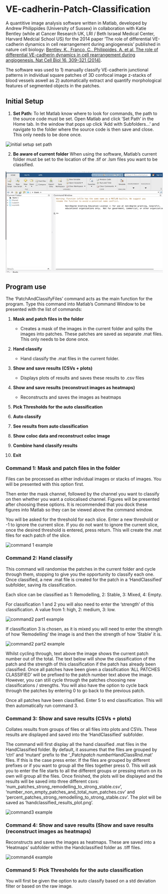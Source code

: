 # VE-cadherin-Patch-Classification

A quantitive image analysis software written in Matlab, developed by Andrew Philippides (University of Sussex) in collaboration with Katie Bentley (while at Cancer Research UK, LRI / Beth Israeal Medical Center, Harvard Medcial School US) for the 2014 paper ‘The role of differential VE-cadherin dynamics in cell rearrangement during angiogenesis’  published in nature cell biology: [Bentley, K., Franco, C., Philippides, A. et al. The role of differential VE-cadherin dynamics in cell rearrangement during angiogenesis. Nat Cell Biol 16, 309–321 (2014)](https://doi.org/10.1038/ncb2926). 

The software was used to 1) manually classify VE-cadherin junctional patterns in individual square patches of 3D confocal image z-stacks of blood vessels aswell as 2) automatically extract and quantify morphological features of segmented objects in the patches.

## Initial Setup

1. **Set Path:** To let Matlab know where to look for commands, the path to the source code must be set. Open Matlab and click ‘Set Path’ in the Home tab. In the window that pops up click ‘Add with Subfolders…’ and navigate to the folder where the source code is then save and close. This only needs to be done once.

![initial setup set path](https://github.com/Bentley-Cellular-Adaptive-Behaviour-Lab/VE-cadherin-Patch-Classification/blob/master/gifs/intial_setup_part1.gif)

2. **Be aware of current folder** When using the software, Matlab’s current folder must be set to the location of the .tif or .lsm files you want to be classified.

![initial setup current folder example](https://github.com/Bentley-Cellular-Adaptive-Behaviour-Lab/VE-cadherin-Patch-Classification/blob/master/gifs/initial_setup_part2.gif)

## Program use

The ‘PatchAndClassifyFiles’ command acts as the main function for the program. Type this command into Matlab’s Command Window to be presented with the list of commands:

  1. **Mask and patch files in the folder**
     * Creates a mask of the images in the current folder and splits the images into patches. These patches are saved as separate .mat files. This only needs to be done once.

  2. **Hand classify**
     *	Hand classify the .mat files in the current folder.

  3. **Show and save results (CSVs + plots)**
     * Displays plots of results and saves these results to .csv files

  4. **Show and save results (reconstruct images as heatmaps)**
     * Reconstructs and saves the images as heatmaps

  5. **Pick Thresholds for the auto classification**
  6. **Auto classify**
  7. **See results from auto classification**
  8. **Show coloc data and reconstruct coloc image**
  9. **Combine hand classify results**
  0. **Exit**

### Command 1: Mask and patch files in the folder

Files can be processed as either individual images or stacks of images. You will be presented with this option first.

Then enter the mask channel, followed by the channel you want to classify on then whether you want a colocalised channel.
Figures will be presented after choosing these options. It is recommended that you dock these figures into Matlab so they can be viewed above the command window.

You will be asked for the threshold for each slice. Enter a new threshold or -1 to ignore the current slice. If you do not want to ignore the current slice, once the desired threshold is entered, press return. This will create the .mat files for each patch of the slice.

![command 1 example](https://github.com/Bentley-Cellular-Adaptive-Behaviour-Lab/VE-cadherin-Patch-Classification/blob/master/gifs/command1.gif)


### Command 2: Hand classify

This command will randomise the patches in the current folder and cycle through them, stopping to give you the opportunity to classify each one. Once classified, a new .mat file is created for the patch in a ‘HandClassified’ subfolder, saving its classification.

Each slice can be classified as 1: Remodelling, 2: Stable, 3: Mixed, 4: Empty.

For classification 1 and 2 you will also need to enter the ‘strength’ of this classification. A value from 1: high, 2: medium,  3: low. 

![command2 part1 example](https://github.com/Bentley-Cellular-Adaptive-Behaviour-Lab/VE-cadherin-Patch-Classification/blob/master/gifs/command2_part1.gif)

If classification 3 is chosen, as it is mixed you will need to enter the strength of how ‘Remodelling’ the image is and then the strength of how ‘Stable’ it is.

![command2 part2 example](https://github.com/Bentley-Cellular-Adaptive-Behaviour-Lab/VE-cadherin-Patch-Classification/blob/master/gifs/command2_part2.gif)

Whilst cycling through, text above the image shows the current patch number out of the total. The text below will show the classification of the patch  and the strength of this classification if the patch has already been classified. Once all patches have been given a classification ‘ALL PATCHES CLASSIFIED’ will be prefixed to the patch number text above the image. However, you can still cycle through the patches choosing new classifications / strengths. You will also have the option to cycle back through the patches by entering 0 to go back to the previous patch.

Once all patches have been classified. Enter 5 to end classification. This will then automatically run command 3.

### Command 3: Show and save results (CSVs + plots)

Collates results from groups of files or all files into plots and CSVs. These results are displayed and saved into the ‘HandClassified’ subfolder.

The command will first display all the hand classified .mat files in the HandClassified folder. By default, it assumes that the files are grouped by ‘ctrl’ and ‘mutant’ prefix to the ‘_Patch*patch number*HandClassRnd.mat’ files. If this is the case press enter. If the files are grouped by different prefixes or if you want to group all the files together press 0. This will ask you to enter the file starts to all the different groups or pressing return on its own will group all the files. Once finished, the plots will be displayed and the results will be saved into three different csvs: ‘num_patches_strong_remodelling_to_strong_stable.csv’, ‘number_non_empty_patches_and_total_num_patches.csv’ and ‘percent_patches_strong_remodelling_to_strong_stable.csv’. The plot will be saved as ‘handclassified_results_plot.png’.

![command3 example](https://github.com/Bentley-Cellular-Adaptive-Behaviour-Lab/VE-cadherin-Patch-Classification/blob/master/gifs/command3.gif)

### Command 4: Show and save results (Show and save results (reconstruct images as heatmaps)

Reconstructs and saves the images as heatmaps. These are saved into a ‘Heatmaps’ subfolder within the Handclassified folder as .tiff files.

![command4 example](https://github.com/Bentley-Cellular-Adaptive-Behaviour-Lab/VE-cadherin-Patch-Classification/blob/master/gifs/command4.gif)


### Command 5: Pick Thresholds for the auto classification

You will first be given the option to auto classify based on a std deviation filter or based on the raw image.
